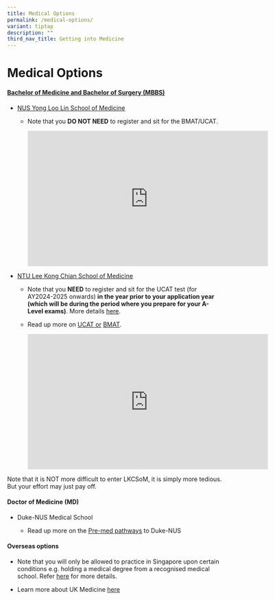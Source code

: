 ```yaml
---
title: Medical Options
permalink: /medical-options/
variant: tiptap
description: ""
third_nav_title: Getting into Medicine
---
```

<h1>Medical Options</h1>
<h4><a href="https://nusmedicine.nus.edu.sg/admissions/medicine/undergraduate" class="wixui-rich-text__text" rel="noreferrer noopener" target="_blank">Bachelor of Medicine and Bachelor of Surgery (MBBS)</a></h4>
<ul>
<li>
<p><a href="https://medicine.nus.edu.sg/admissions/curriculum/" class="wixui-rich-text__text" rel="noreferrer noopener" target="_blank"><u>NUS Yong Loo Lin School of Medicine</u></a>
</p>
<ul>
<li>
<p>Note that you <strong>DO NOT NEED</strong>&nbsp;to register and sit for
the BMAT/UCAT.</p>
<div class="iframe-wrapper">
<iframe height="315" width="560" allowfullscreen="true" frameborder="0" src="https://www.youtube.com/embed/ol5S9V-1OQw?si=Acb1e1TuZvM20QYJ"></iframe>
</div>
</li>
</ul>
</li>
<li>
<p><a href="https://www.ntu.edu.sg/medicine/education/bachelor-of-medicine-and-bachelor-of-surgery-(mbbs)" class="wixui-rich-text__text" rel="noreferrer noopener" target="_blank"><u>NTU Lee Kong Chian School of Medicine</u></a>
</p>
<ul>
<li>
<p>Note that you <strong>NEED</strong>&nbsp;to register and sit for the UCAT
test (for AY2024-2025 onwards)&nbsp;<strong>in the year prior to your application year (which will be during the period where you prepare for your A-Level exams)</strong>.<em>&nbsp;</em>More
details&nbsp;<a href="https://www.ntu.edu.sg/medicine/education/bachelor-of-medicine-and-bachelor-of-surgery-(mbbs)/entry-requirements" class="wixui-rich-text__text" rel="noreferrer noopener" target="_blank"><u>here</u></a>.</p>
</li>
<li>
<p>Read up more on <a href="https://www.ucat.ac.uk/ucat/" class="wixui-rich-text__text" rel="noreferrer noopener" target="_blank"><u>UCAT</u>&nbsp;or</a>&nbsp;<a href="https://www.admissionstesting.org/for-test-takers/bmat/preparing-for-bmat/" class="wixui-rich-text__text" rel="noreferrer noopener" target="_blank"><u>BMAT</u></a>.</p>
<div class="iframe-wrapper">
<iframe height="315" width="560" allowfullscreen="true" frameborder="0" src="https://www.youtube.com/embed/MYSTpYKYAeM?si=UYg93lv3D7xV6mco"></iframe>
</div>
</li>
</ul>
</li>
</ul>
<p>Note that it is NOT more difficult to enter LKCSoM, it is simply more
tedious. But your effort may just pay off.</p>
<h4>Doctor of Medicine (MD)</h4>
<ul>
<li>
<p>Duke-NUS Medical School</p>
<ul>
<li>
<p>Read up more on the <a href="https://www.duke-nus.edu.sg/admissions/pre-md-pathways" class="wixui-rich-text__text" rel="noreferrer noopener" target="_blank"><u>Pre-med pathways</u></a> to
Duke-NUS​</p>
</li>
</ul>
</li>
</ul>
<h4>Overseas options</h4>
<ul>
<li>
<p>Note that you will only be allowed to practice in Singapore upon certain
conditions e.g. holding a medical degree from a recognised medical school.
Refer <a href="https://www.healthprofessionals.gov.sg/smc/becoming-a-registered-doctor/register-of-medical-practitioners/conditional-registration" class="wixui-rich-text__text" rel="noreferrer noopener" target="_blank"><u>here</u></a> for
more details.</p>
</li>
<li>
<p>Learn more about UK Medicine <a href="https://study-uk.britishcouncil.org/plan-studies/choosing-course/subjects/medicine" class="wixui-rich-text__text" rel="noreferrer noopener" target="_blank"><u>here</u></a>
</p>
</li>
</ul>
<p></p>